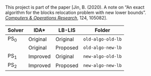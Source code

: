 This project is part of the paper [Jin, B. (2020). A note on “An exact algorithm for the blocks relocation problem with new lower bounds”. [*Computers & Operations Research*](https://doi.org/10.1016/j.cor.2020.105082), 124, 105082].

| Solver         | IDA*     | LB-LIS   | Folder            |
| -------------- | -------- | -------- | ----------------- |
| PS<sub>0</sub> | Original | Original | `old-algo-old-lb` |
|                | Original | Proposed | `old-algo-new-lb` |
| PS<sub>1</sub> | Improved | Original | `new-algo-old-lb` |
| PS<sub>2</sub> | Improved | Proposed | `new-algo-new-lb` |
